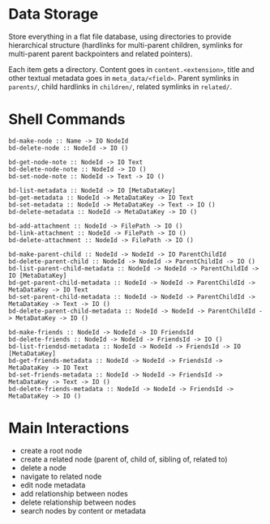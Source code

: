 # Data Storage

Store everything in a flat file database, using directories to provide hierarchical structure (hardlinks for multi-parent children, symlinks for multi-parent parent backpointers and related pointers).

Each item gets a directory. Content goes in `content.<extension>`, title and other textual metadata goes in `meta_data/<field>`. Parent symlinks in `parents/`, child hardlinks in `children/`, related symlinks in `related/`.

# Shell Commands

```
bd-make-node :: Name -> IO NodeId
bd-delete-node :: NodeId -> IO ()

bd-get-node-note :: NodeId -> IO Text
bd-delete-node-note :: NodeId -> IO ()
bd-set-node-note :: NodeId -> Text -> IO ()

bd-list-metadata :: NodeId -> IO [MetaDataKey]
bd-get-metadata :: NodeId -> MetaDataKey -> IO Text
bd-set-metadata :: NodeId -> MetaDataKey -> Text -> IO ()
bd-delete-metadata :: NodeId -> MetaDataKey -> IO ()

bd-add-attachment :: NodeId -> FilePath -> IO ()
bd-link-attachment :: NodeId -> FilePath -> IO ()
bd-delete-attachment :: NodeId -> FilePath -> IO ()

bd-make-parent-child :: NodeId -> NodeId -> IO ParentChildId
bd-delete-parent-child :: NodeId -> NodeId -> ParentChildId -> IO ()
bd-list-parent-child-metadata :: NodeId -> NodeId -> ParentChildId -> IO [MetaDataKey]
bd-get-parent-child-metadata :: NodeId -> NodeId -> ParentChildId -> MetaDataKey -> IO Text
bd-set-parent-child-metadata :: NodeId -> NodeId -> ParentChildId -> MetaDataKey -> Text -> IO ()
bd-delete-parent-child-metadata :: NodeId -> NodeId -> ParentChildId -> MetaDataKey -> IO ()

bd-make-friends :: NodeId -> NodeId -> IO FriendsId
bd-delete-friends :: NodeId -> NodeId -> FriendsId -> IO ()
bd-list-friendsd-metadata :: NodeId -> NodeId -> FriendsId -> IO [MetaDataKey]
bd-get-friends-metadata :: NodeId -> NodeId -> FriendsId -> MetaDataKey -> IO Text
bd-set-friends-metadata :: NodeId -> NodeId -> FriendsId -> MetaDataKey -> Text -> IO ()
bd-delete-friends-metadata :: NodeId -> NodeId -> FriendsId -> MetaDataKey -> IO ()
```

# Main Interactions

- create a root node
- create a related node (parent of, child of, sibling of, related to)
- delete a node
- navigate to related node
- edit node metadata
- add relationship between nodes
- delete relationship between nodes
- search nodes by content or metadata
